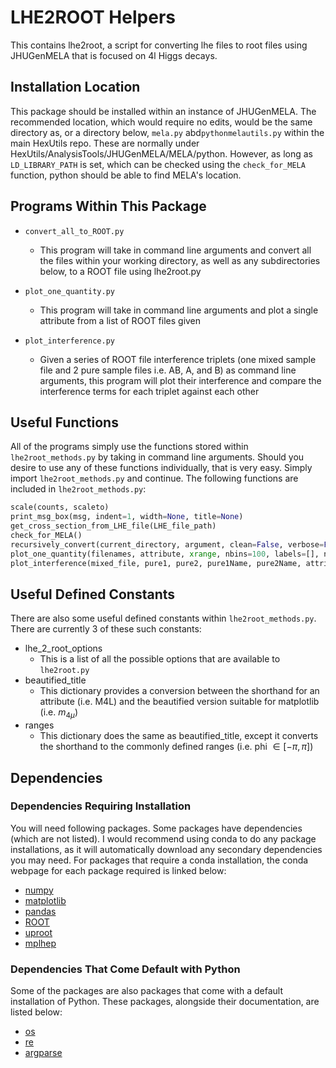 # LHE2ROOT Helpers
This contains lhe2root, a script for converting lhe files to root files using JHUGenMELA that is focused on 4l Higgs decays.

## Installation Location

This package should be installed within an instance of JHUGenMELA. The recommended location, which would require no edits, would be the same directory as, or a directory below, `mela.py` abd`pythonmelautils.py` within the main HexUtils repo. These are normally under HexUtils/AnalysisTools/JHUGenMELA/MELA/python. However, as long as `LD_LIBRARY_PATH` is set, which can be checked using the `check_for_MELA` function, python should be able to find MELA's location.

## Programs Within This Package

- `convert_all_to_ROOT.py`
  - This program will take in command line arguments and convert all the files within your working directory, as well as any subdirectories below, to a ROOT file using lhe2root.py
  
- `plot_one_quantity.py`
  - This program will take in command line arguments and plot a single attribute from a list of ROOT files given

- `plot_interference.py`
  - Given a series of ROOT file interference triplets (one mixed sample file and 2 pure sample files i.e. AB, A, and B) as command line arguments, this program will plot their interference and compare the interference terms for each triplet against each other


## Useful Functions

All of the programs simply use the functions stored within `lhe2root_methods.py` by taking in command line arguments. Should you desire to use any of these functions individually, that is very easy. Simply import `lhe2root_methods.py` and continue. The following functions are included in `lhe2root_methods.py`:

```python 
scale(counts, scaleto)
print_msg_box(msg, indent=1, width=None, title=None)
get_cross_section_from_LHE_file(LHE_file_path)
check_for_MELA()
recursively_convert(current_directory, argument, clean=False, verbose=False, exceptions=set(), write="")
plot_one_quantity(filenames, attribute, xrange, nbins=100, labels=[], norm=False, title="")
plot_interference(mixed_file, pure1, pure2, pure1Name, pure2Name, attribute, cross_sections, nbins=100, title="")
```

## Useful Defined Constants

There are also some useful defined constants within `lhe2root_methods.py`. There are currently 3 of these such constants:

- lhe_2_root_options
  - This is a list of all the possible options that are available to `lhe2root.py`
- beautified_title
  - This dictionary provides a conversion between the shorthand for an attribute (i.e. M4L) and the beautified version suitable for matplotlib (i.e. $m_{4\mu}$)
- ranges
  - This dictionary does the same as beautified_title, except it converts the shorthand to the commonly defined ranges (i.e. phi $\in [-\pi, \pi ]$)

## Dependencies

### Dependencies Requiring Installation

You will need following packages. Some packages have dependencies (which are not listed). I would recommend using conda to do any package installations, as it will automatically download any secondary dependencies you may need. For packages that require a conda installation, the conda webpage for each package required is linked below:
  - [numpy](https://anaconda.org/anaconda/numpy)
  - [matplotlib](https://anaconda.org/conda-forge/matplotlib)
  - [pandas](https://anaconda.org/anaconda/pandas)
  - [ROOT](https://anaconda.org/conda-forge/root/)
  - [uproot](https://anaconda.org/conda-forge/uproot)
  - [mplhep](https://anaconda.org/conda-forge/mplhep)


### Dependencies That Come Default with Python

Some of the packages are also packages that come with a default installation of Python. These packages, alongside their documentation, are listed below:
  - [os](https://docs.python.org/3/library/os.html)
  - [re](https://docs.python.org/3/library/re.html)
  - [argparse](https://docs.python.org/3/library/argparse.html)
